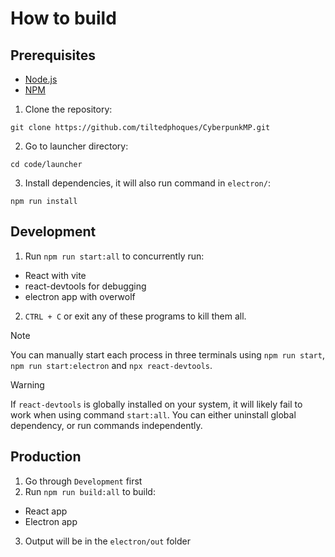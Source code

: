 # How to build

## Prerequisites
- [Node.js](https://nodejs.org/en/)
- [NPM](https://www.npmjs.com/)

1. Clone the repository:
```shell
git clone https://github.com/tiltedphoques/CyberpunkMP.git
```
2. Go to launcher directory:
```shell
cd code/launcher
```
3. Install dependencies, it will also run command in `electron/`:
```shell
npm run install
```

## Development
1. Run `npm run start:all` to concurrently run:
  - React with vite
  - react-devtools for debugging
  - electron app with overwolf
2. `CTRL + C` or exit any of these programs to kill them all.

> [!NOTE]
> You can manually start each process in three terminals using `npm run start`, 
> `npm run start:electron` and `npx react-devtools`.

> [!WARNING]
> If `react-devtools` is globally installed on your system, it will likely fail 
> to work when using command `start:all`. You can either uninstall global 
> dependency, or run commands independently. 

## Production
1. Go through `Development` first
2. Run `npm run build:all` to build:
  - React app
  - Electron app
3. Output will be in the `electron/out` folder
